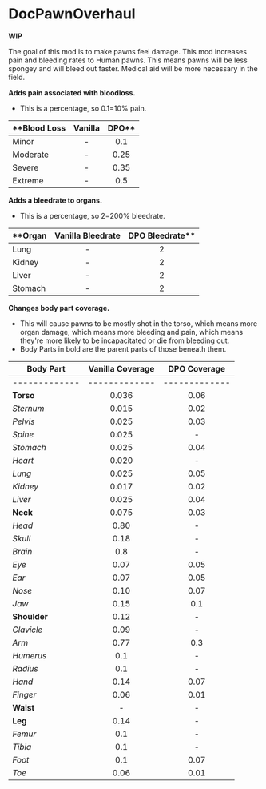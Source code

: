 # DocPawnOverhaul

**WIP**

The goal of this mod is to make pawns feel damage. This mod increases pain and bleeding rates to Human pawns. This means pawns will be less spongey and will bleed out faster. Medical aid will be more necessary in the field.


**Adds pain associated with bloodloss.**
- This is a percentage, so 0.1=10% pain.

| **Blood Loss | Vanilla | DPO** |
| ------------- | :-------------: | :-------------: |
| Minor | - | 0.1 |
| Moderate | - | 0.25 |
| Severe | - | 0.35 |
| Extreme | - | 0.5 |

**Adds a bleedrate to organs.**
- This is a percentage, so 2=200% bleedrate.

| **Organ | Vanilla Bleedrate | DPO Bleedrate** |
| ------------- | :-------------: | :-------------: |
|Lung|-|2|
|Kidney|-|2|
|Liver|-|2|
|Stomach|-|2|

**Changes body part coverage.**
- This will cause pawns to be mostly shot in the torso, which means more organ damage, which means more bleeding and pain, which means they're more likely to be incapacitated or die from bleeding out.
- Body Parts in bold are the parent parts of those beneath them.

| Body Part | Vanilla Coverage | DPO Coverage |
| ------------- | :-------------: | :-------------: |
| ------------- | ------------- | ------------- |
| **Torso** | 0.036 | 0.06 |
| *Sternum* | 0.015 | 0.02 |
| *Pelvis* | 0.025 | 0.03 |
| *Spine* | 0.025 | - |
| *Stomach* | 0.025 | 0.04 |
| *Heart* | 0.020 | - |
| *Lung* | 0.025 | 0.05 |
| *Kidney* | 0.017 | 0.02 |
| *Liver* | 0.025 | 0.04 |
| **Neck** | 0.075 | 0.03 |
| *Head* | 0.80 | - |
| *Skull* | 0.18 | - |
| *Brain* | 0.8 | - |
| *Eye* | 0.07 | 0.05 |
| *Ear* | 0.07 | 0.05 |
| *Nose* | 0.10 | 0.07 |
| *Jaw* | 0.15 | 0.1 |
| **Shoulder** | 0.12 | - |
| *Clavicle* | 0.09 | - |
| *Arm* | 0.77 | 0.3 |
| *Humerus* | 0.1 | - |
| *Radius* | 0.1 | - |
| *Hand* | 0.14 | 0.07 |
| *Finger* | 0.06 | 0.01 |
| **Waist** | - | - |
| **Leg** | 0.14 | - |
| *Femur* | 0.1 | - |
| *Tibia* | 0.1 | - |
| *Foot* | 0.1 | 0.07 |
| *Toe* | 0.06 | 0.01 |
